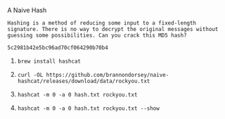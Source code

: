 A Naive Hash

```
Hashing is a method of reducing some input to a fixed-length signature. There is no way to decrypt the original messages without guessing some possibilities. Can you crack this MD5 hash?

5c2981b42e5bc96ad70cf064290b70b4
```

1. `brew install hashcat`

1. `curl -OL https://github.com/brannondorsey/naive-hashcat/releases/download/data/rockyou.txt`

1. `hashcat -m 0 -a 0 hash.txt rockyou.txt`

1. `hashcat -m 0 -a 0 hash.txt rockyou.txt --show`